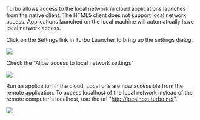Turbo allows access to the local network in cloud applications launches from the native client. The HTML5 client does not support local network access. Applications launched on the local machine will automatically have local network access.

Click on the Settings link in Turbo Launcher to bring up the settings dialog.

![](/docs/end_user_guide/printing/launcher-settings.png)

Check the "Allow access to local network settings"

![](/docs/end_user_guide/printing/launcher-settings-network.png)

Run an application in the cloud. Local urls are now accessible from the remote application. To access localhost of the local network instead of the remote computer's localhost, use the url "http://localhost.turbo.net".

![](/docs/end_user_guide/printing/local-network-access.png)